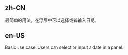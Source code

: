 ## zh-CN

最简单的用法，在浮层中可以选择或者输入日期。

## en-US

Basic use case. Users can select or input a date in a panel.
